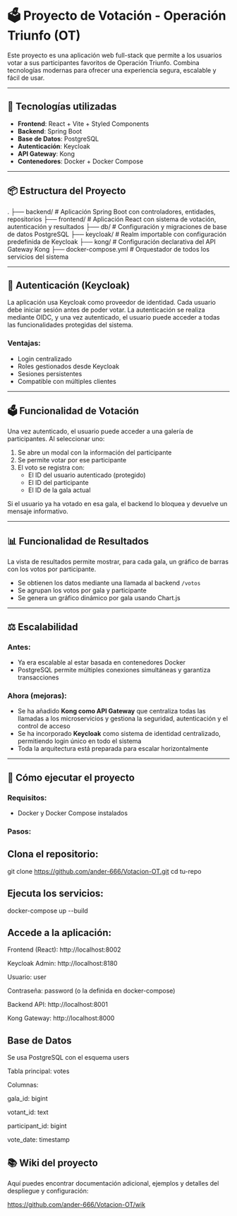 # 🗳️ Proyecto de Votación - Operación Triunfo (OT)

Este proyecto es una aplicación web full-stack que permite a los usuarios votar a sus participantes favoritos de Operación Triunfo. Combina tecnologías modernas para ofrecer una experiencia segura, escalable y fácil de usar.

---

## 🚀 Tecnologías utilizadas

- **Frontend**: React + Vite + Styled Components
- **Backend**: Spring Boot
- **Base de Datos**: PostgreSQL
- **Autenticación**: Keycloak
- **API Gateway**: Kong
- **Contenedores**: Docker + Docker Compose

---

## 📦 Estructura del Proyecto

. ├── backend/ # Aplicación Spring Boot con controladores, entidades, repositorios ├── frontend/ # Aplicación React con sistema de votación, autenticación y resultados ├── db/ # Configuración y migraciones de base de datos PostgreSQL ├── keycloak/ # Realm importable con configuración predefinida de Keycloak ├── kong/ # Configuración declarativa del API Gateway Kong ├── docker-compose.yml # Orquestador de todos los servicios del sistema


---

## 🔐 Autenticación (Keycloak)

La aplicación usa Keycloak como proveedor de identidad. Cada usuario debe iniciar sesión antes de poder votar. La autenticación se realiza mediante OIDC, y una vez autenticado, el usuario puede acceder a todas las funcionalidades protegidas del sistema.

### Ventajas:

- Login centralizado
- Roles gestionados desde Keycloak
- Sesiones persistentes
- Compatible con múltiples clientes

---

## 🗳️ Funcionalidad de Votación

Una vez autenticado, el usuario puede acceder a una galería de participantes. Al seleccionar uno:

1. Se abre un modal con la información del participante
2. Se permite votar por ese participante
3. El voto se registra con:
   - El ID del usuario autenticado (protegido)
   - El ID del participante
   - El ID de la gala actual

Si el usuario ya ha votado en esa gala, el backend lo bloquea y devuelve un mensaje informativo.

---

## 📊 Funcionalidad de Resultados

La vista de resultados permite mostrar, para cada gala, un gráfico de barras con los votos por participante.

- Se obtienen los datos mediante una llamada al backend `/votos`
- Se agrupan los votos por gala y participante
- Se genera un gráfico dinámico por gala usando Chart.js

---

## ⚖️ Escalabilidad

### Antes:
- Ya era escalable al estar basada en contenedores Docker
- PostgreSQL permite múltiples conexiones simultáneas y garantiza transacciones

### Ahora (mejoras):
- Se ha añadido **Kong como API Gateway** que centraliza todas las llamadas a los microservicios y gestiona la seguridad, autenticación y el control de acceso
- Se ha incorporado **Keycloak** como sistema de identidad centralizado, permitiendo login único en todo el sistema
- Toda la arquitectura está preparada para escalar horizontalmente

---

## 🧪 Cómo ejecutar el proyecto

### Requisitos:

- Docker y Docker Compose instalados

### Pasos:

## Clona el repositorio:

git clone https://github.com/ander-666/Votacion-OT.git
cd tu-repo

## Ejecuta los servicios:

docker-compose up --build

## Accede a la aplicación:

Frontend (React): http://localhost:8002

Keycloak Admin: http://localhost:8180

Usuario: user

Contraseña: password (o la definida en docker-compose)

Backend API: http://localhost:8001

Kong Gateway: http://localhost:8000

## Base de Datos
Se usa PostgreSQL con el esquema users

Tabla principal: votes

Columnas:

gala_id: bigint

votant_id: text

participant_id: bigint

vote_date: timestamp

## 📚 Wiki del proyecto
Aquí puedes encontrar documentación adicional, ejemplos y detalles del despliegue y configuración:

https://github.com/ander-666/Votacion-OT/wik

